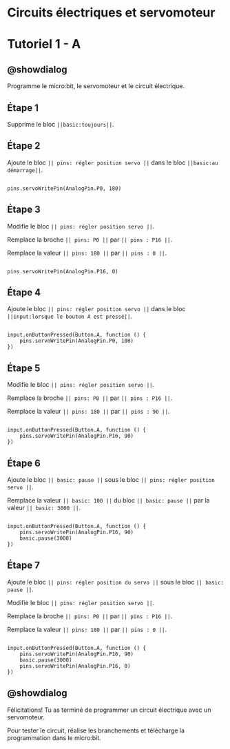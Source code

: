 # Circuits électriques et servomoteur

# Tutoriel 1 - A

## @showdialog

Programme le micro:bit, le servomoteur et le circuit électrique.

## Étape 1

Supprime le bloc ``||basic:toujours||``.

## Étape 2

Ajoute le bloc ``|| pins: régler position servo ||`` dans le bloc ``||basic:au démarrage||``.

```blocks

pins.servoWritePin(AnalogPin.P0, 180)

```

## Étape 3

Modifie le bloc ``|| pins: régler position servo ||``.

Remplace la broche ``|| pins: P0 ||`` par ``|| pins : P16 ||``.

Remplace la valeur ``|| pins: 180 ||`` par ``|| pins : 0 ||``.

```blocks

pins.servoWritePin(AnalogPin.P16, 0)

```

## Étape 4

Ajoute le bloc ``|| pins: régler position servo ||`` dans le bloc ``||input:lorsque le bouton A est pressé||``.

```blocks

input.onButtonPressed(Button.A, function () {
    pins.servoWritePin(AnalogPin.P0, 180)
})

```

## Étape 5

Modifie le bloc ``|| pins: régler position servo ||``.

Remplace la broche ``|| pins: P0 ||`` par ``|| pins : P16 ||``.

Remplace la valeur ``|| pins: 180 ||`` par ``|| pins : 90 ||``.

```blocks

input.onButtonPressed(Button.A, function () {
    pins.servoWritePin(AnalogPin.P16, 90)
})

```

## Étape 6

Ajoute le bloc ``|| basic: pause ||`` sous le bloc ``|| pins: régler position servo ||``.

Remplace la valeur ``|| basic: 100 ||`` du bloc ``|| basic: pause ||`` par la valeur ``|| basic: 3000 ||``.

```blocks

input.onButtonPressed(Button.A, function () {
    pins.servoWritePin(AnalogPin.P16, 90)
    basic.pause(3000)
})

```

## Étape 7

Ajoute le bloc ``|| pins: régler position du servo ||`` sous le bloc ``|| basic: pause ||``.

Modifie le bloc ``|| pins: régler position servo ||``.

Remplace la broche ``|| pins: P0 ||`` par ``|| pins : P16 ||``.

Remplace la valeur ``|| pins: 180 ||`` par ``|| pins : 0 ||``.

```blocks

input.onButtonPressed(Button.A, function () {
    pins.servoWritePin(AnalogPin.P16, 90)
    basic.pause(3000)
    pins.servoWritePin(AnalogPin.P16, 0)
})

```

## @showdialog 

Félicitations! Tu as terminé de programmer un circuit électrique avec un servomoteur.

Pour tester le circuit, réalise les branchements et télécharge la programmation dans le micro:bit.

